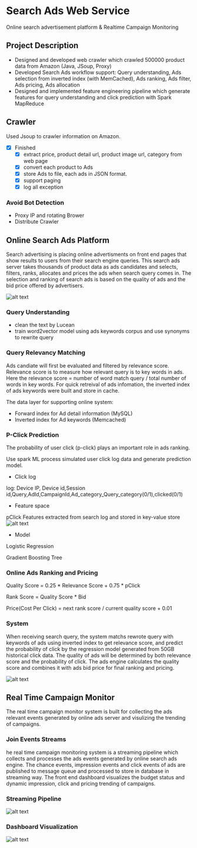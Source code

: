 # Search Ads Web Service
Online search advertisement platform &amp; Realtime Campaign Monitoring
## Project Description
- Designed and developed web crawler which crawled 500000 product data from Amazon (Java, JSoup, Proxy)  
- Developed Search Ads workflow support: Query understanding, Ads selection from inverted index (with MemCached), Ads ranking, Ads filter, Ads pricing, Ads allocation
-  Designed and implemented feature engineering pipeline which generate features for query understanding and click prediction with Spark MapReduce
 
## Crawler
Used Jsoup to crawler information on Amazon.  

- [x] Finished
  - [x] extract price, product detail url, product image url, category from web page
  - [x] convert each product to Ads
  - [x] store Ads to file, each ads in JSON format.
  - [x] support paging
  - [x] log all exception
  
### Avoid Bot Detection
- Proxy IP and rotating Brower
- Distribute Crawler



## Online Search Ads Platform
Search advertising is placing online advertisments on front end pages that show results to users from their search engine queries. This search ads server takes thousands of product data as ads candidates and selects, filters, ranks, allocates and prices the ads when search query comes in. The selection and ranking of search ads is based on the quality of ads and the bid price offered by advertisers.


![alt text](https://s3-us-west-1.amazonaws.com/hello-mytest/Screen+Shot+2017-07-05+at+7.21.31+AM.png "Logo Title Text 1")


### Query Understanding
* clean the text by Lucean 
* train word2vector model using ads keywords corpus and use synonyms to rewrite query

### Query Relevancy Matching
Ads candiate will first be evaluated and filtered by relevance score. Relevance score is to measure how relevant query is to key words in ads. Here the relevance score = number of word match query / total number of words in key words. For quick retreival of ads infomation, the inverted index of ads keywords were built and store in cache.


The data layer for supporting online system:
*  Forward index for Ad detail information (MySQL)
*  Inverted index for Ad keywords (Memcached)

### P-Click Prediction
The probability of user click (p-click) plays an important role in ads ranking.

Use spark ML process simulated user click log data and generate prediction model.
*  Click log

log: Device IP, Device id,Session id,Query,AdId,CampaignId,Ad_category_Query_category(0/1),clicked(0/1)

*  Feature space

pClick Features extracted from search log and stored in key-value store
![alt text](https://s3-us-west-1.amazonaws.com/hello-mytest/Screen+Shot+2017-07-12+at+7.06.47+AM.png "Logo Title Text 1")

*  Model

Logistic Regression

Gradient Boosting Tree

### Online Ads Ranking and Pricing
Quality Score = 0.25 * Relevance Score + 0.75 * pClick

Rank Score = Quality Score * Bid

Price(Cost Per Click) = next rank score / current quality score + 0.01


### System
When receiving search query, the system matchs rewrote query with keywords of ads using inverted index to get relevance score, and predict the probability of click by the regression model generated from 50GB historical click data. The quality of ads will be determined by both relevance score and the probability of click. The ads engine calculates the quality score and combines it with ads bid price for final ranking and pricing. 


![alt text](https://s3-us-west-1.amazonaws.com/hello-mytest/Screen+Shot+2017-07-05+at+7.36.09+AM.png "Logo Title Text 1")


## Real Time Campaign Monitor
The real time campaign monitor system is built for collecting the ads relevant events generated by online ads server and visulizing the trending of campaigns.

### Join Events Streams
he real time campaign monitoring system is a streaming pipeline which collects and processes the ads events generated by online search ads engine. The chance events, impression events and click events of ads are published to message queue and processed to store in database in streaming way. The front end dashboard visualizes the budget status and dynamic impression, click and pricing trending of campaigns. 


### Streaming Pipeline
![alt text](https://s3-us-west-1.amazonaws.com/hello-mytest/Screen+Shot+2017-07-05+at+7.28.54+AM.png "Logo Title Text 1")


### Dashboard Visualization
![alt text](https://s3-us-west-1.amazonaws.com/hello-mytest/Screen+Shot+2017-07-05+at+7.13.12+AM.png "Logo Title Text 1")


